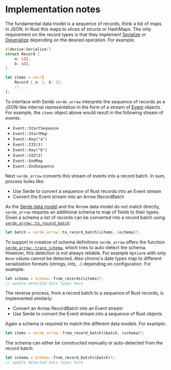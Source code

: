 # Implementation notes

The fundamental data model is a sequence of records, think a list of maps in
JSON. In Rust this maps to slices of structs or HashMaps. The only requirement
on the record types is that they implement [Serialize][serde::Serialize] or
[Deserialize][serde::Deserialize] depending on the desired operation. For
example:  

```rust
#[derive(Serialize)]
struct Record {
    a: i32,
    b: u32,
}

let items = vec![
    Record { a: 1, b: 2},
    // ...
];
```

To interface with Serde `serde_arrow` interprets the sequence of records as a
JSON-like internal representation in the form of a stream of
[Event][crate::event::Event] objects. For example, the `items` object above
would result in the following stream of events:

- `Event::StartSequence`
- `Event::StartMap`
- `Event::Key("a")`
- `Event::I32(1)`
- `Event::Key("b")`
- `Event::U32(2)`
- `Event::EndMap`
- `Event::EndSequence`

Next `serde_arrow` converts this stream of events into a record batch. In sum,
process looks like: 

- Use Serde to convert a sequence of Rust records into an Event stream
- Convert the Event stream into an Arrow RecordBatch 

As the [Serde data model](https://serde.rs/data-model.html) and the Arrow data
model do not match directly, `serde_arrow` requires an additional schema to map
of fields to their types. Given a schema a list of records can be converted into
a record batch using [`serde_arrow::to_record_batch`][crate::to_record_batch]:

```rust
let batch = serde_arrow::to_record_batch(&items, &schema)?;
```

To support in creation of schema definitions `serde_arrow` offers the function
[`serde_arrow::trace_schema`][crate::trace_schema], which tries to auto-detect
the schema. However, this detection is not always reliable. For example
`Option`s with only `None` values cannot be detected. Also chrono's date types
map to different serialization formats (strings, ints, ..) depending on
configuration. For example:

```rust
let schema = Schema::from_records(&items)?;
// update detected data types here
```

The reverse process, from a record batch to a sequence of Rust records, is
implemented similarly:

- Convert an Arrow RecordBatch into an Event stream
- Use Serde to convert the Event stream into a sequence of Rust objects

Again a schema is required to match the different data models. For example:


```rust
let items = serde_arrow::from_record_batch(&batch, &schema)?;
```

The schema can either be constructed manually or auto-detected from the record
batch: 

```rust
let schema = Schema::from_record_batch(&batch)?;
// update detected data types here
```

[crate::event::Event]: https://docs.rs/serde_arrow/latest/serde_arrow/event/enum.Event.html
[crate::to_record_batch]: https://docs.rs/serde_arrow/latest/serde_arrow/fn.to_record_batch.html
[crate::trace_schema]: https://docs.rs/serde_arrow/latest/serde_arrow/fn.trace_schema.html
[serde::Serialize]: https://docs.serde.rs/serde/trait.Serialize.html
[serde::Deserialize]: https://docs.serde.rs/serde/trait.Deserialize.html
